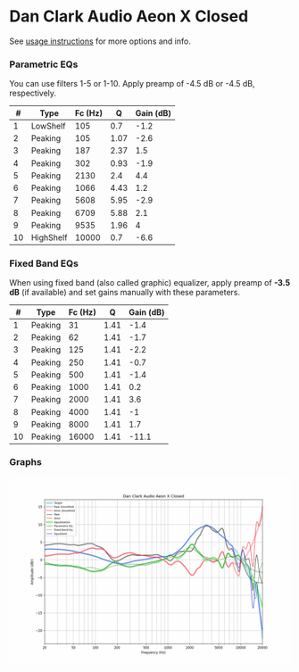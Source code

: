 # Dan Clark Audio Aeon X Closed
See [usage instructions](https://github.com/jaakkopasanen/AutoEq#usage) for more options and info.

### Parametric EQs
You can use filters 1-5 or 1-10. Apply preamp of -4.5 dB or -4.5 dB, respectively.

|   # | Type      |   Fc (Hz) |    Q |   Gain (dB) |
|-----|-----------|-----------|------|-------------|
|   1 | LowShelf  |       105 | 0.7  |        -1.2 |
|   2 | Peaking   |       105 | 1.07 |        -2.6 |
|   3 | Peaking   |       187 | 2.37 |         1.5 |
|   4 | Peaking   |       302 | 0.93 |        -1.9 |
|   5 | Peaking   |      2130 | 2.4  |         4.4 |
|   6 | Peaking   |      1066 | 4.43 |         1.2 |
|   7 | Peaking   |      5608 | 5.95 |        -2.9 |
|   8 | Peaking   |      6709 | 5.88 |         2.1 |
|   9 | Peaking   |      9535 | 1.96 |         4   |
|  10 | HighShelf |     10000 | 0.7  |        -6.6 |

### Fixed Band EQs
When using fixed band (also called graphic) equalizer, apply preamp of **-3.5 dB** (if available) and set gains manually with these parameters.

|   # | Type    |   Fc (Hz) |    Q |   Gain (dB) |
|-----|---------|-----------|------|-------------|
|   1 | Peaking |        31 | 1.41 |        -1.4 |
|   2 | Peaking |        62 | 1.41 |        -1.7 |
|   3 | Peaking |       125 | 1.41 |        -2.2 |
|   4 | Peaking |       250 | 1.41 |        -0.7 |
|   5 | Peaking |       500 | 1.41 |        -1.4 |
|   6 | Peaking |      1000 | 1.41 |         0.2 |
|   7 | Peaking |      2000 | 1.41 |         3.6 |
|   8 | Peaking |      4000 | 1.41 |        -1   |
|   9 | Peaking |      8000 | 1.41 |         1.7 |
|  10 | Peaking |     16000 | 1.41 |       -11.1 |

### Graphs
![](./Dan%20Clark%20Audio%20Aeon%20X%20Closed.png)
